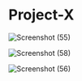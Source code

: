 # Project-X

![Screenshot (55)](https://user-images.githubusercontent.com/56032442/145086589-1c96640f-bf1e-4161-bfbb-465dc7969d10.png)

![Screenshot (58)](https://user-images.githubusercontent.com/56032442/145089131-3abf30bb-2550-407e-ab45-88698a1dae34.png)

![Screenshot (56)](https://user-images.githubusercontent.com/56032442/145086613-af260781-abcb-4a1d-ad5a-51b7cb21147a.png)
